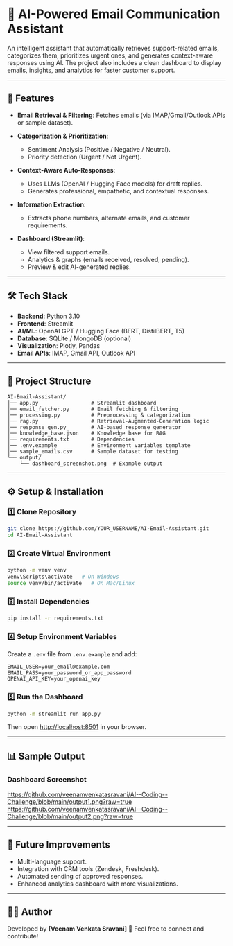 # 📧 AI-Powered Email Communication Assistant

An intelligent assistant that automatically retrieves support-related emails, categorizes them, prioritizes urgent ones, and generates context-aware responses using AI.
The project also includes a clean dashboard to display emails, insights, and analytics for faster customer support.

---

## 🚀 Features

* **Email Retrieval & Filtering**: Fetches emails (via IMAP/Gmail/Outlook APIs or sample dataset).
* **Categorization & Prioritization**:

  * Sentiment Analysis (Positive / Negative / Neutral).
  * Priority detection (Urgent / Not Urgent).
* **Context-Aware Auto-Responses**:

  * Uses LLMs (OpenAI / Hugging Face models) for draft replies.
  * Generates professional, empathetic, and contextual responses.
* **Information Extraction**:

  * Extracts phone numbers, alternate emails, and customer requirements.
* **Dashboard (Streamlit)**:

  * View filtered support emails.
  * Analytics & graphs (emails received, resolved, pending).
  * Preview & edit AI-generated replies.

---

## 🛠️ Tech Stack

* **Backend**: Python 3.10
* **Frontend**: Streamlit
* **AI/ML**: OpenAI GPT / Hugging Face (BERT, DistilBERT, T5)
* **Database**: SQLite / MongoDB (optional)
* **Visualization**: Plotly, Pandas
* **Email APIs**: IMAP, Gmail API, Outlook API

---

## 📂 Project Structure

```
AI-Email-Assistant/
│── app.py                 # Streamlit dashboard
│── email_fetcher.py       # Email fetching & filtering
│── processing.py          # Preprocessing & categorization
│── rag.py                 # Retrieval-Augmented-Generation logic
│── response_gen.py        # AI-based response generator
│── knowledge_base.json    # Knowledge base for RAG
│── requirements.txt       # Dependencies
│── .env.example           # Environment variables template
│── sample_emails.csv      # Sample dataset for testing
└── output/
    └── dashboard_screenshot.png  # Example output
```

---

## ⚙️ Setup & Installation

### 1️⃣ Clone Repository

```bash
git clone https://github.com/YOUR_USERNAME/AI-Email-Assistant.git
cd AI-Email-Assistant
```

### 2️⃣ Create Virtual Environment

```bash
python -m venv venv
venv\Scripts\activate   # On Windows
source venv/bin/activate   # On Mac/Linux
```

### 3️⃣ Install Dependencies

```bash
pip install -r requirements.txt
```

### 4️⃣ Setup Environment Variables

Create a `.env` file from `.env.example` and add:

```
EMAIL_USER=your_email@example.com
EMAIL_PASS=your_password_or_app_password
OPENAI_API_KEY=your_openai_key
```

### 5️⃣ Run the Dashboard

```bash
python -m streamlit run app.py
```

Then open [http://localhost:8501](http://localhost:8501) in your browser.

---

## 📊 Sample Output

### Dashboard Screenshot

https://github.com/veenamvenkatasravani/AI--Coding--Challenge/blob/main/output1.png?raw=true
https://github.com/veenamvenkatasravani/AI--Coding--Challenge/blob/main/output2.png?raw=true

---

## 📌 Future Improvements

* Multi-language support.
* Integration with CRM tools (Zendesk, Freshdesk).
* Automated sending of approved responses.
* Enhanced analytics dashboard with more visualizations.

---

## 👨‍💻 Author

Developed by **\[Veenam Venkata Sravani]** 🚀
Feel free to connect and contribute!
